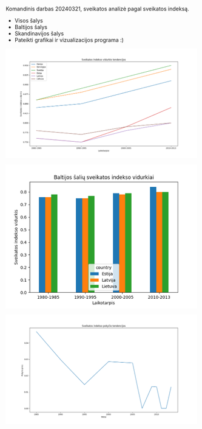 Komandinis darbas 20240321, sveikatos analizė pagal sveikatos indeksą.
- Visos šalys
- Baltijos šalys
- Skandinavijos šalys
- Pateikti grafikai ir vizualizacijos programa :)


![img_1.png](img_1.png)

![img.png](img.png)

![img_2.png](img_2.png)


